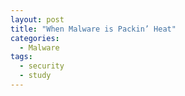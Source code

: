 ```yaml
---
layout: post
title: "When Malware is Packin’ Heat"
categories:
  - Malware
tags:
  - security
  - study
---
```


